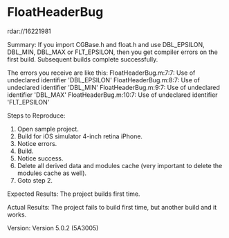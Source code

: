 FloatHeaderBug
==============

rdar://16221981

Summary:
If you import CGBase.h and float.h and use DBL_EPSILON, DBL_MIN, DBL_MAX or FLT_EPSILON, then you get compiler errors on the first build. Subsequent builds complete successfully.

The errors you receive are like this:
FloatHeaderBug.m:7:7: Use of undeclared identifier 'DBL_EPSILON'
FloatHeaderBug.m:8:7: Use of undeclared identifier 'DBL_MIN'
FloatHeaderBug.m:9:7: Use of undeclared identifier 'DBL_MAX'
FloatHeaderBug.m:10:7: Use of undeclared identifier 'FLT_EPSILON'

Steps to Reproduce:
1. Open sample project.
2. Build for iOS simulator 4-inch retina iPhone.
3. Notice errors.
4. Build.
5. Notice success.
6. Delete all derived data and modules cache (very important to delete the modules cache as well).
7. Goto step 2.

Expected Results:
The project builds first time.

Actual Results:
The project fails to build first time, but another build and it works.

Version:
Version 5.0.2 (5A3005)
